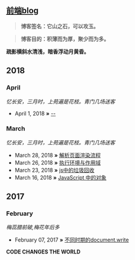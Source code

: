 ## [前端blog](http://qdxmq.com/)

> **博客签名：它山之石，可以攻玉。**

> **博客目的：积薄而为厚，聚少而为多。**

**疏影横斜水清浅，暗香浮动月黄昏。** 

## 2018

### April
*忆长安，三月时，上苑遍是花枝。青门几场送客*
* April 1, 2018 **»** [--](https://github.com/abielzhang/blog/issues/-)

### March
*忆长安，三月时，上苑遍是花枝。青门几场送客*
* March 28, 2018 **»** [解析页面渲染流程](https://github.com/abielzhang/blog/issues/5)
* March 26, 2018 **»** [执行环境与作用域](https://github.com/abielzhang/blog/issues/4)
* March 23, 2018 **»** [js中的垃圾回收](https://github.com/abielzhang/blog/issues/2)
* March 16, 2018 **»** [JavaScript 中的对象](https://github.com/abielzhang/blog/issues/1)

## 2017
### February
*梅蕊腊前破,梅花年后多*
* February 07, 2017 **»** [不同时期的document.write](https://github.com/abielzhang/blog/issues/3)

**CODE CHANGES THE WORLD** 
